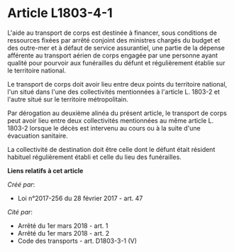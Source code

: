 # Article L1803-4-1

L'aide au transport de corps est destinée à financer, sous conditions de ressources fixées par arrêté conjoint des ministres
chargés du budget et des outre-mer et à défaut de service assurantiel, une partie de la dépense afférente au transport aérien
de corps engagée par une personne ayant qualité pour pourvoir aux funérailles du défunt et régulièrement établie sur le
territoire national.

Le transport de corps doit avoir lieu entre deux points du territoire national, l'un situé dans l'une des collectivités
mentionnées à l'article L. 1803-2 et l'autre situé sur le territoire métropolitain.

Par dérogation au deuxième alinéa du présent article, le transport de corps peut avoir lieu entre deux collectivités
mentionnées au même article L. 1803-2 lorsque le décès est intervenu au cours ou à la suite d'une évacuation sanitaire.

La collectivité de destination doit être celle dont le défunt était résident habituel régulièrement établi et celle du lieu
des funérailles.

**Liens relatifs à cet article**

_Créé par_:

  - Loi n°2017-256 du 28 février 2017 - art. 47

_Cité par_:

  - Arrêté du 1er mars 2018 - art. 1
  - Arrêté du 1er mars 2018 - art. 2
  - Code des transports - art. D1803-3-1 (V)
